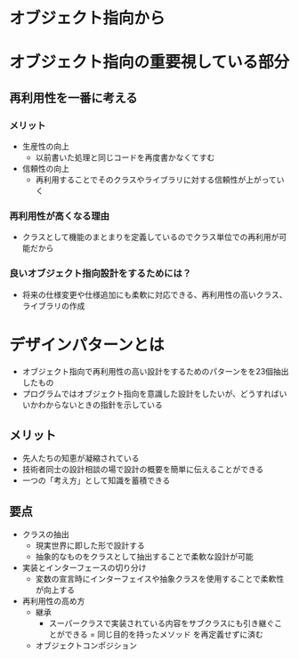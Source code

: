 # オブジェクト指向から

# オブジェクト指向の重要視している部分

## 再利用性を一番に考える

### メリット
  - 生産性の向上
    - 以前書いた処理と同じコードを再度書かなくてすむ
  - 信頼性の向上
    - 再利用することでそのクラスやライブラリに対する信頼性が上がっていく

### 再利用性が高くなる理由

- クラスとして機能のまとまりを定義しているのでクラス単位での再利用が可能だから

### 良いオブジェクト指向設計をするためには？

- 将来の仕様変更や仕様追加にも柔軟に対応できる、再利用性の高いクラス、ライブラリの作成
    
# デザインパターンとは

- オブジェクト指向で再利用性の高い設計をするためのパターンをを23個抽出したもの
- プログラムではオブジェクト指向を意識した設計をしたいが、どうすればいいかわからないときの指針を示している

## メリット

- 先人たちの知恵が凝縮されている
- 技術者同士の設計相談の場で設計の概要を簡単に伝えることができる
- 一つの「考え方」として知識を蓄積できる

## 要点

- クラスの抽出
  - 現実世界に即した形で設計する
  - 抽象的なものをクラスとして抽出することで柔軟な設計が可能
- 実装とインターフェースの切り分け
  - 変数の宣言時にインターフェイスや抽象クラスを使用することで柔軟性が向上する
- 再利用性の高め方
  - 継承
    - スーパークラスで実装されている内容をサブクラスにも引き継ぐことができる = 同じ目的を持ったメソッド
      を再定義せずに済む
  - オブジェクトコンポジション